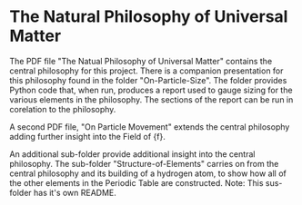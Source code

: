 # The Natural Philosophy of Universal Matter

The PDF file "The Natual Philosophy of Universal Matter" contains the central philosophy for this project. There is a companion presentation for this philosophy found in the folder "On-Particle-Size". The folder provides Python code that, when run, produces a report used to gauge sizing for the various elements in the philosophy. The sections of the report can be run in corelation to the philosophy.

A second PDF file, "On Particle Movement" extends the central philosophy adding further insight into the Field of {f}.

An additional sub-folder provide additional insight into the central philosophy. The sub-folder "Structure-of-Elements" carries on from the central philosophy and its building of a hydrogen atom, to show how all of the other elements in the Periodic Table are constructed. Note: This sus-folder has it's own README.
